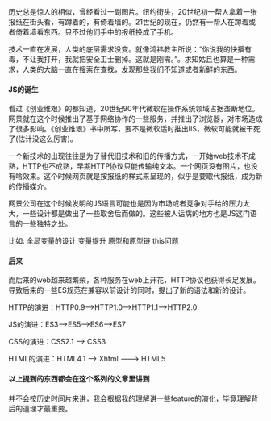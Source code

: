 历史总是惊人的相似，曾经看过一副图片。纽约街头，20世纪初一帮人拿着一张报纸在街头看，有蹲着的，有倚着墙的。21世纪的现在，仍然有一帮人在蹲着或者倚着墙看东西。只不过他们手中的报纸换成了手机。

技术一直在发展，人类的底层需求没变。就像鸿祎教主所说：“你说我的快播有毒，不让我打开，我就把安全卫士删掉。这就是刚需。”。求知姑且也算是一种需求，人类的大脑一直在搜索在查找，发现那些我们不知道或者新鲜的东西。

#### JS的诞生

看过《创业维艰》的都知道，20世纪90年代微软在操作系统领域占据垄断地位。网景就在这个时候推出了基于网络协作的一些服务，并推出了浏览器，对市场造成了很多影响。《创业维艰》书中所写，要不是微软适时推出IIS，微软可能就被干死了(估计没这么厉害)。

一个新技术的出现往往是为了替代旧技术和旧的传播方式，一开始web技术不成熟，HTTP也不成熟，早期HTTP协议只能传输纯文本。一个网页没有图片，也没有啥效果。这个时候网页就是按报纸的样式来呈现的，似乎是要取代报纸，成为新的传播媒介。

网景公司在这个时候发明的JS语言可能也是因为市场或者竞争对手给的压力太大，一些设计都是做出了一些取舍后而做的。这些被人诟病的地方也是JS这门语言的一些独特之处。

比如:
全局变量的设计
变量提升
原型和原型链
this问题

#### 后来

而后来的web越来越繁荣，各种服务在web上开花，HTTP协议也获得长足发展。导致后来的一些ES规范在兼容以前设计的同时，提出了新的语法和新的设计。

HTTP的演进：HTTP0.9-->HTTP1.0-->HTTP1.1-->HTTP2.0

JS的演进：ES3-->ES5-->ES6-->ES7

CSS的演进：CSS2.1 --> CSS3

HTML的演进：HTML4.1 --> Xhtml ---> HTML5

#### 以上提到的东西都会在这个系列的文章里讲到

并不会按历史时间片来讲，我会根据我的理解讲一些feature的演化，毕竟理解背后的道理才最重要。
